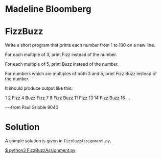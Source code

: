 # Madeline Bloomberg

# FizzBuzz

Write a short program that prints each number from 1 to 100 on a new line.

For each multiple of 3, print Fizz instead of the number.

For each multiple of 5, print Buzz instead of the number.

For numbers which are multiples of both 3 and 5, print Fizz Buzz instead of the number.

It should produce output like this:

1
2
Fizz
4
Buzz
Fizz
7
8
Fizz
Buzz
11
Fizz
13
14
Fizz Buzz
16
...

---from Paul Gribble 9040

# Solution

A sample solution is given in `FizzBuzzAssignment.py`.

[ $ python3 FizzBuzzAssignment.py](https://github.com/MadelineBloomberg/maddieb/blob/02ce06165ccd1176b2f818a7110c2d7501b1fee7/FizzBuzzAssignment.py#L1)


